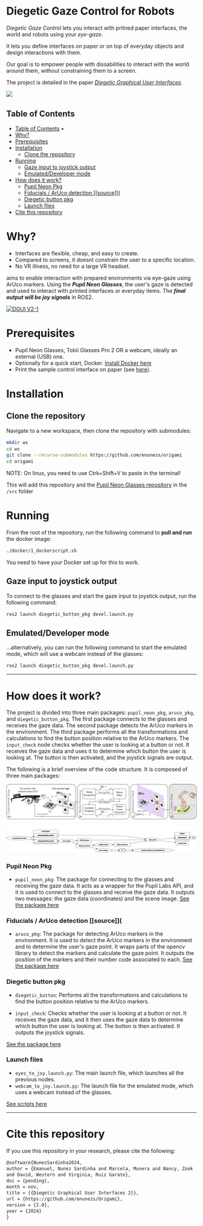 # Diegetic Gaze Control for Robots

_Diegetic Gaze Control_ lets you interact with pritned paper interfaces, the world and robots using your _eye-gaze_.

It lets you define interfaces on paper or on top of everyday objects and design interactions with them.

Our goal is to empower people with dissabilities to interact with the world around them, without constraining them to a screen.

The project is detailed in the paper [_Diegetic Graphical User Interfaces_](https://arxiv.org/abs/2105.05782).

![](https://github.com/enunezs/origami/blob/humble/doc/DGUI_DescriptionTrim.gif)

## Table of Contents

- [Table of Contents](#table-of-contents) •
- [Why?](#why)
- [Prerequisites](#prerequisites)
- [Installation](#installation)
  - [Clone the repository](#clone-the-repository)
- [Running](#running)
  - [Gaze input to joystick output](#gaze-input-to-joystick-output)
  - [Emulated/Developer mode](#emulateddeveloper-mode)
- [How does it work?](#how-does-it-work)
  - [Pupil Neon Pkg](#pupil-neon-pkg)
  - [Fiducials / ArUco detection \[\[source\]\](](#fiducials--aruco-detection-source)
  - [Diegetic button pkg](#diegetic-button-pkg)
  - [Launch files](#launch-files)
- [Cite this repository](#cite-this-repository)

# Why?

- Interfaces are flexible, cheap, and easy to create.
- Compared to screens, it doesnt constrain the user to a specific location.
- No VR illness, no need for a large VR headset.

aims to enable interaction with prepared environments via eye-gaze using ArUco markers. Using the **_Pupil Neon Glasses_**, the user's gaze is detected and used to interact with printed interfaces or everyday items. The **_final output will be joy signals_** in ROS2.

[![DGUI V2-1](http://img.youtube.com/vi/hrXuNYLDFds/0.jpg)](https://www.youtube.com/watch?v=hrXuNYLDFds)

# Prerequisites

- Pupil Neon Glasses, Tobii Glasses Pro 2 OR a webcam, ideally an external (USB) one.
- Optionally for a quick start, Docker. [Install Docker here](https://docs.docker.com/get-docker/)
- Print the sample control interface on paper (see [here](/src/diegetic_button_pkg/printables/)).

# Installation

## Clone the repository

Navigate to a new workspace, then clone the repository with submodules:

```bash
mkdir ws
cd ws
git clone --recurse-submodules https://github.com/enunezs/origami
cd origami
```

NOTE: On linux, you need to use Ctrk+Shift+V to paste in the terminal!

This will add this repository and the [Pupil Neon Glasses repository](https://github.com/enunezs/pupil_neon_pkg/tree/release) in the `/src` folder

# Running

From the root of the repository, run the following command to **pull and run** the docker image:

```bash
./docker/1_dockerscript.sh
```

You need to have your Docker set up for this to work.

## Gaze input to joystick output

To connect to the glasses and start the gaze input to joystick output, run the following command:

```bash
ros2 launch diegetic_button_pkg devel.launch.py
```

## Emulated/Developer mode

...alternatively, you can run the following command to start the emulated mode, which will use a webcam instead of the glasses:

```bash
ros2 launch diegetic_button_pkg devel.launch.py
```

---

# How does it work?

The project is divided into three main packages: `pupil_neon_pkg`, `aruco_pkg`, and `diegetic_button_pkg`. The first package connects to the glasses and receives the gaze data. The second package detects the ArUco markers in the environment. The third package performs all the transformations and calculations to find the button position relative to the ArUco markers. The `input_check` node checks whether the user is looking at a button or not. It receives the gaze data and uses it to determine which button the user is looking at. The button is then activated, and the joystick signals are output.

The following is a brief overview of the code structure. It is composed of three main packages:

![ImageProcessingDiagramAlt(1).png](<doc/ImageProcessingDiagramAlt(1).png>)

![Nodes2.png](Nodes2.png)

### Pupil Neon Pkg

- `pupil_neon_pkg`: The package for connecting to the glasses and receiving the gaze data. It acts as a wrapper for the Pupil Labs API, and it is used to connect to the glasses and receive the gaze data. It outputs two messages: the gaze data (coordinates) and the scene image.
  [See the package here](/src/pupil_neon_pkg/)

### Fiducials / ArUco detection [[source]](

- `aruco_pkg`: The package for detecting ArUco markers in the environment. It is used to detect the ArUco markers in the environment and to determine the user's gaze point. It wraps parts of the opencv library to detect the markers and calculate the gaze point. It outputs the position of the markers and their number code associated to each.
  [See the package here](/src/aruco_pkg/)

### Diegetic button pkg

- `diegetic_button`: Performs all the transformations and calculations to find the button position relative to the ArUco markers.

- `input_check`: Checks whether the user is looking at a button or not. It receives the gaze data, and it then uses the gaze data to determine which button the user is looking at. The button is then activated. It outputs the joystick signals.

[See the package here](/src/diegetic_button_pkg/)

### Launch files

- `eyes_to_joy.launch.py`: The main launch file, which launches all the previous nodes.
- `webcam_to_joy.launch.py`: The launch file for the emulated mode, which uses a webcam instead of the glasses.

[See scripts here](/src/diegetic_button_pkg/launch/)

---

# Cite this repository

If you use this repository in your research, please cite the following:

```
@software{NunezSardinha2024,
author = {Emanuel, Nunez Sardinha and Marcela, Munera and Nancy, Zook and David, Western and Virginia, Ruiz Garate},
doi = {pending},
month = nov,
title = {{Diegetic Graphical User Interfaces 2}},
url = {https://github.com/enunezs/Origami},
version = {2.0},
year = {2024}
}
```
